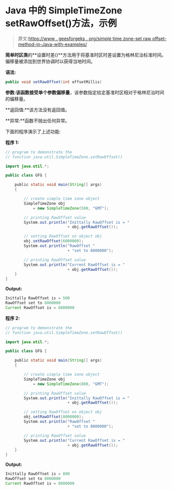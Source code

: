 # Java 中的 SimpleTimeZone setRawOffset()方法，示例

> 原文:[https://www . geesforgeks . org/simple time zone-set raw offset-method-in-Java-with-examples/](https://www.geeksforgeeks.org/simpletimezone-setrawoffset-method-in-java-with-examples/)

**简单时区类**的**设置时差()**方法用于将基准时区时差设置为格林尼治标准时间。偏移量被添加到世界协调时以获得当地时间。

**语法:**

```java
public void setRawOffset(int offsetMillis)

```

**参数:**该函数接受单个参数**偏移量**，该参数指定给定基准时区相对于格林尼治时间的偏移量。

**返回值:**该方法没有返回值。

**异常:**函数不抛出任何异常。

下面的程序演示了上述功能:

**程序 1:**

```java
// program to demonstrate the
// function java.util.SimpleTimeZone.setRawOffset()

import java.util.*;

public class GFG {

    public static void main(String[] args)
    {

        // create simple time zone object
        SimpleTimeZone obj
            = new SimpleTimeZone(500, "GMT");

        // printing RawOffset value
        System.out.println("Inittally RawOffset is = "
                           + obj.getRawOffset());

        // setting RawOffset on object obj
        obj.setRawOffset(6000000);
        System.out.println("RawOffset "
                           + "set to 6000000");

        // printing RawOffset value
        System.out.println("Current RawOffset is = "
                           + obj.getRawOffset());
    }
}
```

**Output:**

```java
Inittally RawOffset is = 500
RawOffset set to 6000000
Current RawOffset is = 6000000

```

**程序 2:**

```java
// program to demonstrate the
// function java.util.SimpleTimeZone.setRawOffset()

import java.util.*;

public class GFG {

    public static void main(String[] args)
    {

        // create simple time zone object
        SimpleTimeZone obj
            = new SimpleTimeZone(800, "GMT");

        // printing RawOffset value
        System.out.println("Inittally RawOffset is = "
                           + obj.getRawOffset());

        // setting RawOffset on object obj
        obj.setRawOffset(8000000);
        System.out.println("RawOffset "
                           + "set to 8000000");

        // printing RawOffset value
        System.out.println("Current RawOffset is = "
                           + obj.getRawOffset());
    }
}
```

**Output:**

```java
Inittally RawOffset is = 800
RawOffset set to 8000000
Current RawOffset is = 8000000

```